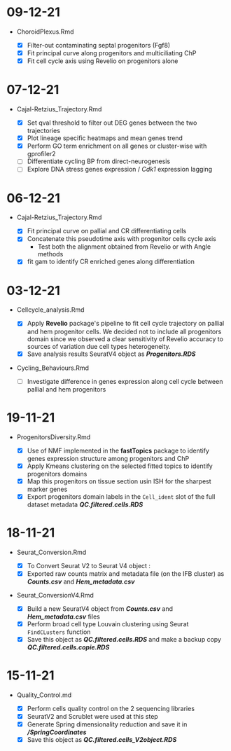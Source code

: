 # 09-12-21

-   ChoroidPlexus.Rmd

    -   [X] Filter-out contaminating septal progenitors (Fgf8)
    -   [X] Fit principal curve along progenitors and multiciliating ChP
    -   [X] Fit cell cycle axis using Revelio on progenitors alone
    
# 07-12-21

-   Cajal-Retzius_Trajectory.Rmd

    -   [X] Set qval threshold to filter out DEG genes between the two trajectories
    -   [X] Plot lineage specific heatmaps and mean genes trend
    -   [X] Perform GO term enrichment on all genes or cluster-wise with gprofiler2
    -   [ ] Differentiate cycling BP from direct-neurogenesis
    -   [ ] Explore DNA stress genes expression / *Cdk1* expression lagging 
    
# 06-12-21

-   Cajal-Retzius_Trajectory.Rmd

    -   [X] Fit principal curve on pallial and CR differentiating cells
    -   [X] Concatenate this pseudotime axis with progenitor cells cycle axis
      - Test both the alignment obtained from Revelio or with Angle methods
    -   [X] fit gam to identify CR enriched genes along differentiation

# 03-12-21

-   Cellcycle_analysis.Rmd

    -   [x] Apply **Revelio** package's pipeline to fit cell cycle trajectory on pallial and hem progenitor cells. We decided not to include all progenitors domain since we observed a clear sensitivity of Revelio accuracy to sources of variation due cell types heterogeneity.
    -   [x] Save analysis results SeuratV4 object as ***Progenitors.RDS***

-   Cycling_Behaviours.Rmd

    -   [ ] Investigate difference in genes expression along cell cycle between pallial and hem progenitors

# 19-11-21

-   ProgenitorsDiversity.Rmd

    -   [x] Use of NMF implemented in the **fastTopics** package to identify genes expression structure among progenitors and ChP
    -   [x] Apply Kmeans clustering on the selected fitted topics to identify progenitors domains
    -   [x] Map this progenitors on tissue section usin ISH for the sharpest marker genes
    -   [x] Export progenitors domain labels in the `Cell_ident` slot of the full dataset metadata ***QC.filtered.cells.RDS***

# 18-11-21

-   Seurat_Conversion.Rmd

    -   [x] To Convert Seurat V2 to Seurat V4 object :
    -   [x] Exported raw counts matrix and metadata file (on the IFB cluster) as ***Counts.csv*** and ***Hem_metadata.csv***

-   Seurat_ConversionV4.Rmd

    -   [x] Build a new SeuratV4 object from ***Counts.csv*** and ***Hem_metadata.csv*** files
    -   [x] Perform broad cell type Louvain clustering using Seurat `FindCLusters` function
    -   [x] Save this object as ***QC.filtered.cells.RDS*** and make a backup copy ***QC.filtered.cells.copie.RDS***

# 15-11-21

-   Quality_Control.md

    -   [x] Perform cells quality control on the 2 sequencing libraries
    -   [x] SeuratV2 and Scrublet were used at this step
    -   [x] Generate Spring dimensionality reduction and save it in ***/SpringCoordinates***
    -   [x] Save this object as ***QC.filtered.cells_V2object.RDS***
